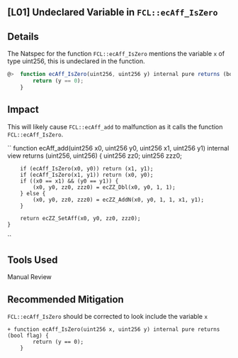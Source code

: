 ## [L01] Undeclared Variable in `FCL::ecAff_IsZero` 

## Details
The Natspec for the function ``FCL::ecAff_IsZero`` mentions the variable `x` of type uint256, this is undeclared in the function. 


```javascript
@>  function ecAff_IsZero(uint256, uint256 y) internal pure returns (bool flag) {
        return (y == 0);
    }
```

## Impact
This will likely cause ``FCL::ecAff_add`` to malfunction as it calls the function ``FCL::ecAff_IsZero``.

``
function ecAff_add(uint256 x0, uint256 y0, uint256 x1, uint256 y1) internal view returns (uint256, uint256) {
        uint256 zz0;
        uint256 zzz0;

        if (ecAff_IsZero(x0, y0)) return (x1, y1);
        if (ecAff_IsZero(x1, y1)) return (x0, y0);
        if ((x0 == x1) && (y0 == y1)) {
            (x0, y0, zz0, zzz0) = ecZZ_Dbl(x0, y0, 1, 1);
        } else {
            (x0, y0, zz0, zzz0) = ecZZ_AddN(x0, y0, 1, 1, x1, y1);
        }

        return ecZZ_SetAff(x0, y0, zz0, zzz0);
    }

``


## Tools Used 

Manual Review

## Recommended Mitigation
``FCL::ecAff_IsZero`` should be corrected to look include the variable `x`

```
+ function ecAff_IsZero(uint256 x, uint256 y) internal pure returns (bool flag) {
        return (y == 0);
    }
```
